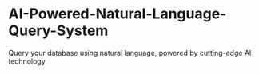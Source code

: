 # AI-Powered-Natural-Language-Query-System
Query your database using natural language, powered by cutting-edge AI technology
